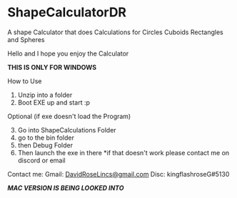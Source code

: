 # ShapeCalculatorDR
A shape Calculator that does  Calculations for Circles Cuboids Rectangles and Spheres

Hello and I hope you enjoy the Calculator

********THIS IS ONLY FOR WINDOWS********

How to Use
1. Unzip into a folder
2. Boot EXE up and start :p

Optional (if exe doesn't load the Program)

3. Go into ShapeCalculations Folder
4. go to the bin folder
5. then Debug Folder
6. Then launch the exe in there
*if that doesn't work please contact me on discord or email


Contact me:
Gmail:
DavidRoseLincs@gmail.com
Disc:
kingflashroseG#5130

***********MAC VERSION IS BEING LOOKED INTO***********
